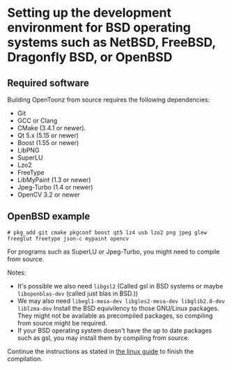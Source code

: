 # Setting up the development environment for BSD operating systems such as NetBSD, FreeBSD, Dragonfly BSD, or OpenBSD

## Required software

Building OpenToonz from source requires the following dependencies:
- Git
- GCC or Clang
- CMake (3.4.1 or newer).
- Qt 5.x (5.15 or newer)
- Boost (1.55 or newer)
- LibPNG
- SuperLU
- Lzo2
- FreeType
- LibMyPaint (1.3 or newer)
- Jpeg-Turbo (1.4 or newer)
- OpenCV 3.2 or newer

## OpenBSD example
```
# pkg_add git cmake pkgconf boost qt5 lz4 usb lzo2 png jpeg glew freeglut freetype json-c mypaint opencv
```
For programs such as SuperLU or Jpeg-Turbo, you might need to compile from source.

Notes:
* It's possible we also need `libgsl2` (Called gsl in BSD systems or maybe `libopenblas-dev` (called just blas in BSD.))
* We may also need `libegl1-mesa-dev libgles2-mesa-dev libglib2.0-dev liblzma-dev` Install the BSD equivilency to those GNU/Linux packages. They might not be available as precompiled packages, so compiling from source might be required.
* If your BSD operating system doesn't have the up to date packages such as gsl, you may install them by compiling from source.


Continue the instructions as stated in [the linux guide](https://github.com/opentoonz/opentoonz/blob/master/doc/how_to_build_linux.md) to finish the compilation.
